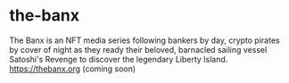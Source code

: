 # the-banx
The Banx is an NFT media series following bankers by day, crypto pirates by cover of night as they ready their beloved, barnacled sailing vessel Satoshi's Revenge to discover the legendary Liberty Island. https://thebanx.org (coming soon)
